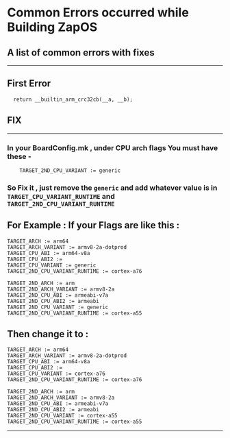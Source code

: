 # Common Errors occurred while Building ZapOS
## A list of common errors with fixes 
----------------------------------------------------------------------------

## First Error 
``` prebuilts/clang/host/linux-x86/clang-r475365b/lib/clang/16.0.2/include/arm_acle.h:615:10: error: '__builtin_arm_crc32cb' needs target feature crc
  return __builtin_arm_crc32cb(__a, __b); 
  ```
  
## FIX
----------------------------------------------------------------------------
### In your **BoardConfig.mk** , under CPU arch flags You must have these - 

``` TARGET_CPU_VARIANT := generic
    TARGET_2ND_CPU_VARIANT := generic 
```

### So Fix it , just remove the ``` generic ``` and add whatever value is in ```TARGET_CPU_VARIANT_RUNTIME``` and ```TARGET_2ND_CPU_VARIANT_RUNTIME```
## For Example : If your Flags are like this :

``` # Architecture
TARGET_ARCH := arm64
TARGET_ARCH_VARIANT := armv8-2a-dotprod
TARGET_CPU_ABI := arm64-v8a
TARGET_CPU_ABI2 :=
TARGET_CPU_VARIANT := generic
TARGET_2ND_CPU_VARIANT_RUNTIME := cortex-a76

TARGET_2ND_ARCH := arm
TARGET_2ND_ARCH_VARIANT := armv8-2a
TARGET_2ND_CPU_ABI := armeabi-v7a
TARGET_2ND_CPU_ABI2 := armeabi
TARGET_2ND_CPU_VARIANT := generic
TARGET_2ND_CPU_VARIANT_RUNTIME := cortex-a55
``` 

## Then change it to : 

``` # Architecture
TARGET_ARCH := arm64
TARGET_ARCH_VARIANT := armv8-2a-dotprod
TARGET_CPU_ABI := arm64-v8a
TARGET_CPU_ABI2 :=
TARGET_CPU_VARIANT := cortex-a76
TARGET_2ND_CPU_VARIANT_RUNTIME := cortex-a76

TARGET_2ND_ARCH := arm
TARGET_2ND_ARCH_VARIANT := armv8-2a
TARGET_2ND_CPU_ABI := armeabi-v7a
TARGET_2ND_CPU_ABI2 := armeabi
TARGET_2ND_CPU_VARIANT := cortex-a55
TARGET_2ND_CPU_VARIANT_RUNTIME := cortex-a55
```

----------------------------------------------------------------------------
